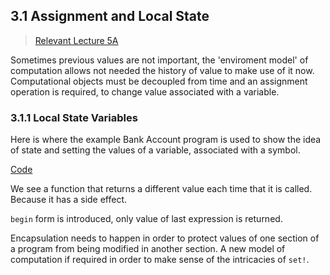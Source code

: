 ## 3.1 Assignment and Local State

> [Relevant Lecture 5A](https://youtu.be/a2Qt9uxhNSM?si=bnAnEcuD6LOevxlz)

Sometimes previous values are not important, the 'enviroment model' of computation
allows not needed the history of value to make use of it now. Computational objects
must be decoupled from time and an assignment operation is required, to change
value associated with a variable.

### 3.1.1 Local State Variables

Here is where the example Bank Account program is used to show the idea of state
and setting the values of a variable, associated with a symbol. 

[Code](code/AssignmentAndLocalState.scm)

We see a function that returns a different value each time that it is called.
Because it has a side effect.

`begin` form is introduced, only value of last expression is returned.

Encapsulation needs to happen in order to protect values of one section of a program
from being modified in another section. A new model of computation if required
in order to make sense of the intricacies of `set!`.
